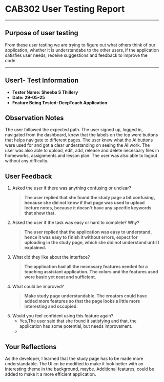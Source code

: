 #  CAB302 User Testing Report

---

##  Purpose of user testing
From these user testing we are trying to figure out what others think of our application, whether it is understandabe to the other users, if the application satisfies user needs,
receive suggestions and feedback to improve the code.

---

##  User1- Test Information

- **Tester Name:** ____Sheeba S Thillery____
- **Date:** ______29-05-25______
- **Feature Being Tested:** ____DeepTeach Application____

##  Observation Notes
The user followed the expected path. The user signed up, logged in, navigated from the dashboard, knew that the labels on the top were buttons that helps navigate to different pages.
The user knew what the AI buttons were used for and got a clear understanding on seeing the AI work. 
The user was also able to upload, edit, add, release and delete necesaary files in homeworks, assignments and lesson plan.
The user was also able to logout without any difficulty.

##  User Feedback

1. Asked the user if there was anything confusing or unclear?
   > __The user replied that she found the study page a bit confusing, because she did not know if that page was used to upload lecture notes, because it doesn't have any specific keywords that show that.__
2. Asked the user if the task was easy or hard to complete? Why?
   > __The user replied that the application was easy to understand, hence it was easy to finish it without errors, expect for uploading in the study page, which she did not understand until I explained.__
4. What did they like about the interface?
   > __The application had all the necessary features needed for a teaching assistant application. The colors and the features used were basic yet neat and sufficient.__
4. What could be improved?
   > ____Make study page understandable. The creators could have added more features so that the page looks a little more interesting and occupied.____
5. Would you feel confident using this feature again?
   - Yes,The user said that she found it satisfying and that, the application has some potential, but needs improvement.
   - 
## Your Reflections

As the developer, I learned that the study page has to be made more understandable.
The UI cn be modified to make it look better with an interesting theme in the background, maybe. Additional features, could be added to make it a more efficient application.


